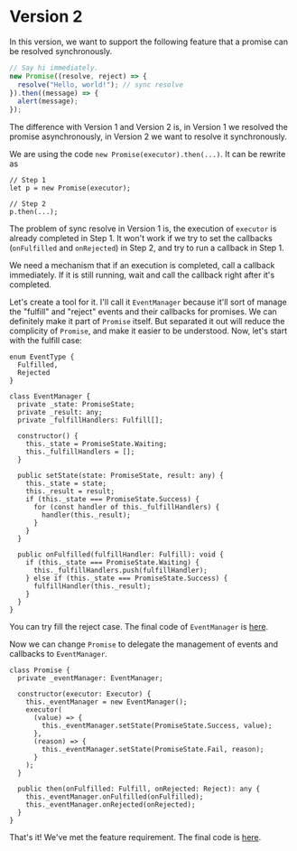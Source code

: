# Version 2

In this version, we want to support the following feature that a promise
can be resolved synchronously.

```typescript
// Say hi immediately.
new Promise((resolve, reject) => {
  resolve("Hello, world!"); // sync resolve
}).then((message) => {
  alert(message);
});
```

The difference with Version 1 and Version 2 is, in Version 1 we resolved
the promise asynchronously, in Version 2 we want to resolve it
synchronously.

We are using the code `new Promise(executor).then(...)`. It can be
rewrite as

```
// Step 1
let p = new Promise(executor);

// Step 2
p.then(...);
```

The problem of sync resolve in Version 1 is, the execution of `executor`
is already completed in Step 1. It won't work if we try to set the
callbacks (`onFulfilled` and `onRejected`) in Step 2, and try to run a
callback in Step 1.

We need a mechanism that if an execution is completed, call a callback
immediately. If it is still running, wait and call the callback right
after it's completed.

Let's create a tool for it. I'll call it `EventManager` because it'll
sort of manage the "fulfill" and "reject" events and their callbacks
for promises. We can definitely make it part of `Promise` itself. But
separated it out will reduce the complicity of `Promise`, and make it
easier to be understood. Now, let's start with the fulfill case:

```
enum EventType {
  Fulfilled,
  Rejected
}

class EventManager {
  private _state: PromiseState;
  private _result: any;
  private _fulfillHandlers: Fulfill[];

  constructor() {
    this._state = PromiseState.Waiting;
    this._fulfillHandlers = [];
  }

  public setState(state: PromiseState, result: any) {
    this._state = state;
    this._result = result;
    if (this._state === PromiseState.Success) {
      for (const handler of this._fulfillHandlers) {
        handler(this._result);
      }
    }
  }

  public onFulfilled(fulfillHandler: Fulfill): void {
    if (this._state === PromiseState.Waiting) {
      this._fulfillHandlers.push(fulfillHandler);
    } else if (this._state === PromiseState.Success) {
      fulfillHandler(this._result);
    }
  }
}
```

You can try fill the reject case. The final code of `EventManager` is
[here](../shared/EventManager.ts).

Now we can change `Promise` to delegate the management of events and
callbacks to `EventManager`.

```
class Promise {
  private _eventManager: EventManager;

  constructor(executor: Executor) {
    this._eventManager = new EventManager();
    executor(
      (value) => {
        this._eventManager.setState(PromiseState.Success, value);
      },
      (reason) => {
        this._eventManager.setState(PromiseState.Fail, reason);
      }
    );
  }

  public then(onFulfilled: Fulfill, onRejected: Reject): any {
    this._eventManager.onFulfilled(onFulfilled);
    this._eventManager.onRejected(onRejected);
  }
}
```

That's it! We've met the feature requirement. The final code is
[here](./v2.ts).
